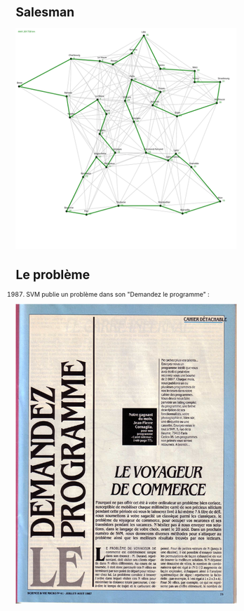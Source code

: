 # Salesman

<img src = "salesman.svg" alt="Tour de France"/>

# Le problème
1987. SVM publie un problème dans son "Demandez le programme" :

<img src = "svm/SVM_41_p0075.JPG">
